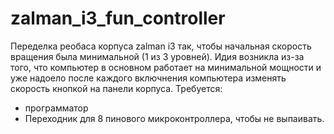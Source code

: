 # zalman_i3_fun_controller

Переделка реобаса корпуса zalman i3 так, чтобы начальная скорость вращения была минимальной (1 из 3 уровней). Идия возникла из-за того, что компьютер в основном работает на минимальной мощности и уже надоело после каждого включнения компьютера изменять скорость кнопкой на панели корпуса.
Требуется:
* программатор 
* Переходник для 8 пинового микроконтроллера, чтобы не выпаивать.

